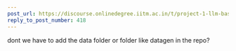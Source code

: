 ```yaml
---
post_url: https://discourse.onlinedegree.iitm.ac.in/t/project-1-llm-based-automation-agent-discussion-thread-tds-jan-2025/164277/431
reply_to_post_number: 418
---
```

dont we have to add the data folder or folder like datagen in the repo?